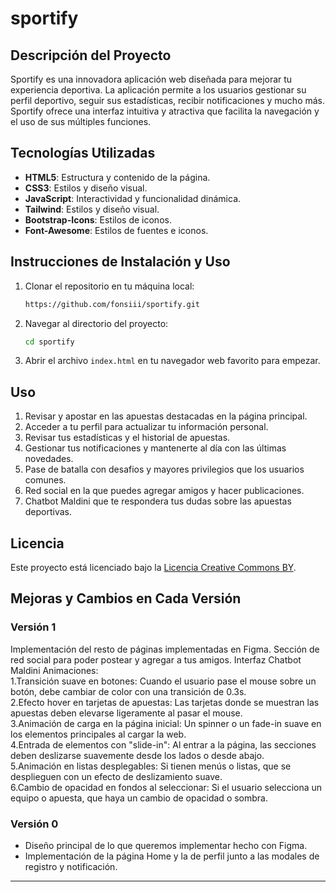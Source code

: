 # sportify

## Descripción del Proyecto

Sportify es una innovadora aplicación web diseñada para mejorar tu experiencia deportiva. La aplicación permite a los usuarios gestionar su perfil deportivo, seguir sus estadísticas, recibir notificaciones y mucho más. Sportify ofrece una interfaz intuitiva y atractiva que facilita la navegación y el uso de sus múltiples funciones.

## Tecnologías Utilizadas

- **HTML5**: Estructura y contenido de la página.
- **CSS3**: Estilos y diseño visual.
- **JavaScript**: Interactividad y funcionalidad dinámica.
- **Tailwind**: Estilos y diseño visual.
- **Bootstrap-Icons**: Estilos de iconos.
- **Font-Awesome**: Estilos de fuentes e iconos.

## Instrucciones de Instalación y Uso

1. Clonar el repositorio en tu máquina local:
   ```sh
   https://github.com/fonsiii/sportify.git
   ```
2. Navegar al directorio del proyecto:
   ```sh
   cd sportify
   ```
3. Abrir el archivo `index.html` en tu navegador web favorito para empezar.

## Uso

1. Revisar y apostar en las apuestas destacadas en la página principal.
2. Acceder a tu perfil para actualizar tu información personal.
3. Revisar tus estadísticas y el historial de apuestas.
4. Gestionar tus notificaciones y mantenerte al día con las últimas novedades.
5. Pase de batalla con desafios y mayores privilegios que los usuarios comunes.
6. Red social en la que puedes agregar amigos y hacer publicaciones.
7. Chatbot Maldini que te respondera tus dudas sobre las apuestas deportivas.

## Licencia

Este proyecto está licenciado bajo la [Licencia Creative Commons BY](https://creativecommons.org/licenses/by/4.0/).

## Mejoras y Cambios en Cada Versión

### Versión 1

Implementación del resto de páginas implementadas en Figma.
 Sección de red social para poder postear y agregar a tus amigos.
 Interfaz Chatbot Maldini
 Animaciones:  
 1.Transición suave en botones: Cuando el usuario pase el mouse sobre un botón, debe cambiar de color
con una transición de 0.3s.  
2.Efecto hover en tarjetas de apuestas: Las tarjetas donde se muestran las apuestas deben elevarse
ligeramente al pasar el mouse.  
3.Animación de carga en la página inicial: Un spinner o un fade-in suave en los elementos principales al
cargar la web.  
4.Entrada de elementos con "slide-in": Al entrar a la página, las secciones deben deslizarse suavemente
desde los lados o desde abajo.  
5.Animación en listas desplegables: Si tienen menús o listas, que se desplieguen con un efecto de
deslizamiento suave.  
6.Cambio de opacidad en fondos al seleccionar: Si el usuario selecciona un equipo o apuesta, que haya un
cambio de opacidad o sombra.



### Versión 0

-  Diseño principal de lo que queremos implementar hecho con Figma.
-  Implementación de la página Home y la de perfil junto a las modales de registro y notificación.
---
